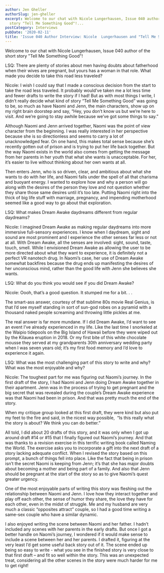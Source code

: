 ```yaml
---
author: Jen Gheller
authorSlug: jen-gheller
excerpt: Welcome to our chat with Nicole Lungerhausen, Issue 040 author of the short
  story "Tell Me Something Good"!...
postCategory: Interviews
pubDate: '2020-02-11'
title: 'Issue 040 Author Interview: Nicole  Lungerhausen and "Tell Me Something Good"'
---
```

Welcome to our chat with Nicole Lungerhausen, Issue 040 author of the short story "Tell Me Something Good"!

LSQ: There are plenty of stories about men having doubts about fatherhood when their wives are pregnant, but yours has a woman in that role. What made you decide to take this road less traveled?

Nicole: I wish I could say that I made a conscious decision from the start to take the road less traveled. It probably would’ve taken me a lot less time and fewer drafts to write the story if I had! But as with most things I write, I didn’t really decide what kind of story “Tell Me Something Good” was going to be, so much as have Naomi and Jenn, the main characters, show up on my right brain doorstep and say, “Hey, you don’t know us but we’re here to visit. And we’re going to stay awhile because we’ve got some things to say.”

Although Naomi and Jenn arrived together, Naomi was the point of view character from the beginning. I was really interested in her perspective because she is so directionless and seems to carry a lot of unacknowledged fear. On one hand, this makes total sense because she’s recently gotten out of prison and is trying to put her life back together. But the way Naomi exists in the world also comes from getting the message from her parents in her youth that what she wants is unacceptable. For her, it’s easier to live without thinking about her own wants at all.

Then enters Jenn, who is so driven, clear, and ambitious about what she wants to do with her life, and Naomi falls under the spell of all that charisma and buoyant energy. I wanted to explore how and why a person will go along with the desires of the person they love and not question whether they share those same desires until it’s too late. Putting Naomi right into the thick of big life stuff with marriage, pregnancy, and impending motherhood seemed like a good way to go about that exploration.

LSQ: What makes Dream Awake daydreams different from regular daydreams?

Nicole: I imagined Dream Awake as making regular daydreams into more immersive full-sensory experiences. I know when I daydream, sight and sound are most prominent and I experience the other senses far less or not at all. With Dream Awake, all the senses are involved: sight, sound, taste, touch, smell. While I envisioned Dream Awake as allowing the user to be more directed about what they want to experience, it is definitely not a perfect VR nanotech drug. In Naomi’s case, her use of Dream Awake somewhat backfires because the drug ends up manifesting the desires of her unconscious mind, rather than the good life with Jenn she believes she wants.

LSQ: What do you think you would see if you did Dream Awake?

Nicole: Oooh, that’s a good question. It stumped me for a bit. . .

The smart-ass answer, courtesy of that sublime 80s movie Real Genius, is that I’d see myself standing in sort of sun-god robes on a pyramid with a thousand naked people screaming and throwing little pickles at me.

The real answer is far more mundane. If I did Dream Awake, I’d want to see an event I’ve already experienced in my life. Like the last time I snorkeled at the Waipio tidepools on the Big Island of Hawaii before they were wiped out by the Kilauea eruption in 2018. Or my first bite of this white chocolate mousse they served at my grandparents 30th anniversary wedding party when I was seven years old; it’s my first food memory and I’d love to experience it again.

LSQ: What was the most challenging part of this story to write and why? What was the most enjoyable and why?

Nicole: The toughest part for me was figuring out Naomi’s journey. In the first draft of the story, I had Naomi and Jenn doing Dream Awake together in their apartment. Jenn was in the process of trying to get pregnant and the big secret that was revealed during the couple’s Dream Awake experience was that Naomi had been in prison. And that was pretty much the end of the story.

When my critique group looked at this first draft, they were kind but also put my feet to the fire and said, in the nicest way possible,  “Is this really what the story is about? We think you can do better.”

All told, I did about 20 drafts of this story, and it was only when I got up around draft #14 or #15 that I finally figured out Naomi’s journey. And that was thanks to a revision exercise in this terrific writing book called Naming the World. The exercise asks you to incorporate a gift into the next draft of a story lacking adequate conflict. When I revised the story based on this prompt, a bunch of things fell into place. Like the fact that being in prison isn’t the secret Naomi is keeping from Jenn; it’s that she has major doubts about becoming a mother and being part of a family. And also that Jenn should be pregnant at the start of the story so as to give Naomi’s quest greater urgency.

One of the most enjoyable parts of writing this story was fleshing out the relationship between Naomi and Jenn. I love how they interact together and play off each other, the sense of humor they share, the love they have for each other, even in the midst of struggle. Me and my husband are very much a classic “opposites attract” couple, so I had a good time writing a same-sex couple who have a similar dynamic.

I also enjoyed writing the scene between Naomi and her father. I hadn’t included any scenes with her parents in the early drafts. But once I got a better handle on Naomi’s journey, I wondered if it would make sense to include a scene between her and her parents. I drafted it, figuring at the very least I’d get some useful back story out of it. The scene ended up being so easy to write - what you see in the finished story is very close to that first draft – and fit so well within the story. This was an unexpected treat, considering all the other scenes in the story were much harder for me to get right!
